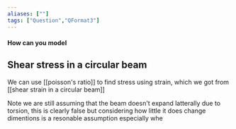```yaml
---
aliases: [""]
tags: ["Question","QFormat3"]
---
```


#### How can you model
## Shear stress in a circular beam

We can use [[poisson's ratio]] to find stress using strain, which we got from [[shear strain in a circular beam]]



Note we are still assuming that the beam doesn't expand latterally due to torsion, this is clearly false but considering how little it does change dimentions is a resonable assumption especially whe